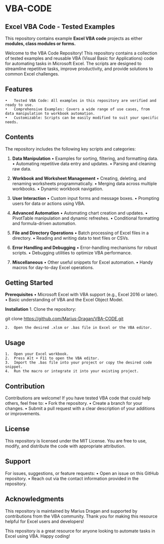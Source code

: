 # VBA-CODE
## Excel VBA Code - Tested Examples

This repository contains example **Excel VBA code** projects as either **modules, class modules or forms.**

Welcome to the VBA Code Repository! This repository contains a collection of tested examples and reusable VBA (Visual Basic for Applications) code for automating tasks in Microsoft Excel. The scripts are designed to streamline repetitive tasks, improve productivity, and provide solutions to common Excel challenges.

## Features
	•	Tested VBA Code: All examples in this repository are verified and ready to use.
	•	Comprehensive Examples: Covers a wide range of use cases, from data manipulation to workbook automation.
	•	Customizable: Scripts can be easily modified to suit your specific needs.

## Contents

The repository includes the following key scripts and categories:

1. **Data Manipulation**
	•	Examples for sorting, filtering, and formatting data.
	•	Automating repetitive data entry and updates.
	•	Parsing and cleaning raw data.

2. **Workbook and Worksheet Management**
	•	Creating, deleting, and renaming worksheets programmatically.
	•	Merging data across multiple workbooks.
	•	Dynamic workbook navigation.

3. **User Interaction**
	•	Custom input forms and message boxes.
	•	Prompting users for data or actions using VBA.

4. **Advanced Automation**
	•	Automating chart creation and updates.
	•	PivotTable manipulation and dynamic refreshes.
	•	Conditional formatting and formula-driven automation.

5. **File and Directory Operations**
	•	Batch processing of Excel files in a directory.
	•	Reading and writing data to text files or CSVs.

6. **Error Handling and Debugging**
	•	Error-handling mechanisms for robust scripts.
	•	Debugging utilities to optimize VBA performance.

7. **Miscellaneous**
	•	Other useful snippets for Excel automation.
	•	Handy macros for day-to-day Excel operations.

## Getting Started

**Prerequisites**
	•	Microsoft Excel with VBA support (e.g., Excel 2016 or later).
	•	Basic understanding of VBA and the Excel Object Model.

**Installation**
	1.	Clone the repository:

git clone https://github.com/Marius-Dragan/VBA-CODE.git


	2.	Open the desired .xlsm or .bas file in Excel or the VBA editor.

## Usage
	1.	Open your Excel workbook.
	2.	Press Alt + F11 to open the VBA editor.
	3.	Import the .bas file into your project or copy the desired code snippet.
	4.	Run the macro or integrate it into your existing project.

## Contribution

Contributions are welcome! If you have tested VBA code that could help others, feel free to:
	•	Fork the repository.
	•	Create a branch for your changes.
	•	Submit a pull request with a clear description of your additions or improvements.

## License

This repository is licensed under the MIT License. You are free to use, modify, and distribute the code with appropriate attribution.

## Support

For issues, suggestions, or feature requests:
	•	Open an issue on this GitHub repository.
	•	Reach out via the contact information provided in the repository.

## Acknowledgments

This repository is maintained by Marius Dragan and supported by contributions from the VBA community. Thank you for making this resource helpful for Excel users and developers!

This repository is a great resource for anyone looking to automate tasks in Excel using VBA. Happy coding!
